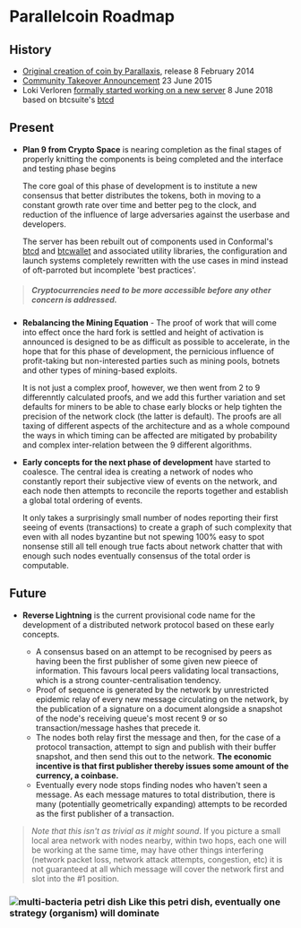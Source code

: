 # Parallelcoin Roadmap
## History

- [Original creation of coin by Parallaxis](https://bitcointalk.org/index.php?topic=721170.msg8145710#msg8145710), release 8 February 2014
- [Community Takeover Announcement](https://bitcointalk.org/index.php?topic=1097017) 23 June 2015
- Loki Verloren [formally started working on a new server](https://bitcointalk.org/index.php?topic=1097017.msg39670320#msg39670320) 8 June 2018 based on btcsuite's [btcd](https://github.com/btcsuite/btcd)

## Present

- **Plan 9 from Crypto Space** is nearing completion as the final stages of properly knitting the components is being completed and the interface and testing phase begins
    
    The core goal of this phase of development is to institute a new consensus that better distributes the tokens, both in moving to a constant growth rate over time and better peg to the clock, and reduction of the influence of large adversaries against the userbase and developers.
    
    The server has been rebuilt out of components used in Conformal's [btcd](https://github.com/btcsuite/btcd) and [btcwallet](https://github.com/btcsuite/btcwallet) and associated utility libraries, the configuration and launch systems completely rewritten with the use cases in mind instead of oft-parroted but incomplete 'best practices'. 
    
> ##### *Cryptocurrencies need to be more accessible before any other concern is addressed.*

- **Rebalancing the Mining Equation** - The proof of work that will come into effect once the hard fork is settled and height of activation is announced is designed to be as difficult as possible to accelerate, in the hope that for this phase of development, the pernicious influence of profit-taking but non-interested parties such as mining pools, botnets and other types of mining-based exploits.
    
    It is not just a complex proof, however, we then went from 2 to 9 differenntly calculated proofs, and we add this further variation and set defaults for miners to be able to chase early blocks or help tighten the precision of the network clock (the latter is default). The proofs are all taxing of different aspects of the architecture and as a whole compound the ways in which timing can be affected are mitigated by probability and complex inter-relation between the 9 different algorithms.
    
- **Early concepts for the next phase of development** have started to coalesce. The central idea is creating a network of nodes who constantly report their subjective view of events on the network, and each node then attempts to reconcile the reports together and establish a global total ordering of events.

    It only takes a surprisingly small number of nodes reporting their first seeing of events (transactions) to create a graph of such complexity that even with all nodes byzantine but not spewing 100% easy to spot nonsense still all tell enough true facts about network chatter that with enough such nodes eventually consensus of the total order is computable.
    
## Future

- **Reverse Lightning** is the current provisional code name for the development of a distributed network protocol based on these early concepts.

    - A consensus based on an attempt to be recognised by peers as having been the first publisher of some given new pieece of information. This favours local peers validating local transactions, which is a strong counter-centralisation tendency.
    - Proof of sequence is generated by the network by unrestricted epidemic relay of every new message circulating on the network, by the publication of a signature on a document alongside a snapshot of the node's receiving queue's most recent 9 or so transaction/message hashes that precede it.
    - The nodes both relay first the message and then, for the case of a protocol transaction, attempt to sign and publish with their buffer snapshot, and then send this out to the network. **The economic incentive is that first publisher thereby issues some amount of the currency, a coinbase.**
    - Eventually every node stops finding nodes who haven't seen a message. As each message matures to total distribution, there is many (potentially geometrically expanding) attempts to be recorded as the first publisher of a transaction. 

> *Note that this isn't as trivial as it might sound*. 
> If you picture a small local area network with nodes nearby, within two hops, each one will be working at the same time, may have other things interfering (network packet loss, network attack attempts, congestion, etc) it is not guaranteed at all which message will cover the network first and slot into the #1 position.

### ![multi-bacteria petri dish](https://upload.wikimedia.org/wikipedia/commons/c/c9/Pikovskaya%27s_Plate_showing_Phosphate_solubilising_microorganims.jpg) Like this petri dish, eventually one strategy (organism) will dominate

